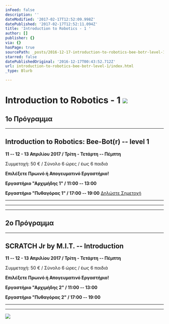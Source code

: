 ```yaml
---
inFeed: false
description: ''
dateModified: '2017-02-17T12:52:09.998Z'
datePublished: '2017-02-17T12:52:11.094Z'
title: 'Introduction to Robotics - 1 '
author: []
publisher: {}
via: {}
hasPage: true
sourcePath: _posts/2016-12-17-introduction-to-robotics-bee-botr-level-1.md
starred: false
datePublishedOriginal: '2016-12-17T00:43:52.712Z'
url: introduction-to-robotics-bee-botr-level-1/index.html
_type: Blurb

---
```

# Introduction to Robotics - 1 ![](https://the-grid-user-content.s3-us-west-2.amazonaws.com/d669c6b1-d823-4eb7-8d7a-27535a5ab09d.png)

## 1o Πρόγραμμα 

---

## **Introduction to Robotics: Bee-Bot(r) -- level 1**

**11 -- 12 - 13 Απριλίου 2017 / Τρίτη - Τετάρτη -- Πέμπτη**

Συμμετοχή: 50 € / Σύνολο 6 ώρες / έως 6 παιδιά

**Επιλέξετε Πρωινό ή Απογευματινό Εργαστήριο!**

**Εργαστήριο "Αρχιμήδης 1" / 11:00 -- 13:00**

**Εργαστήριο "Πυθαγόρας 1" / 17:00 -- 19:00**
[Δηλώστ&epsi; Σημ&epsi;τοχή][0]

---

---

---

## 2o Πρόγραμμα 

---

## **SCRATCH Jr by M.I.T. -- Introduction**

**11 -- 12 - 13 Απριλίου 2017 / Τρίτη - Τετάρτη -- Πέμπτη**

Συμμετοχή: 50 € / Σύνολο 6 ώρες / έως 6 παιδιά

**Επιλέξετε Πρωινό ή Απογευματινό Εργαστήριο!**

**Εργαστήριο "Αρχιμήδης 2" / 11:00 -- 13:00**

**Εργαστήριο "Πυθαγόρας 2" / 17:00 -- 19:00**

---

---

![](https://the-grid-user-content.s3-us-west-2.amazonaws.com/3d6cd8de-948c-4e62-8a6c-75dc336a9ef7.jpg)

[0]: http://www.tomatishellas.gr/bee-bot-introduction-robotics/bee-bot2016-%CE%B1%CE%AF%CF%84%CE%B7%CF%83%CE%B7-%CF%83%CF%85%CE%BC%CE%BC%CE%B5%CF%84%CE%BF%CF%87%CE%AE%CF%82-2/